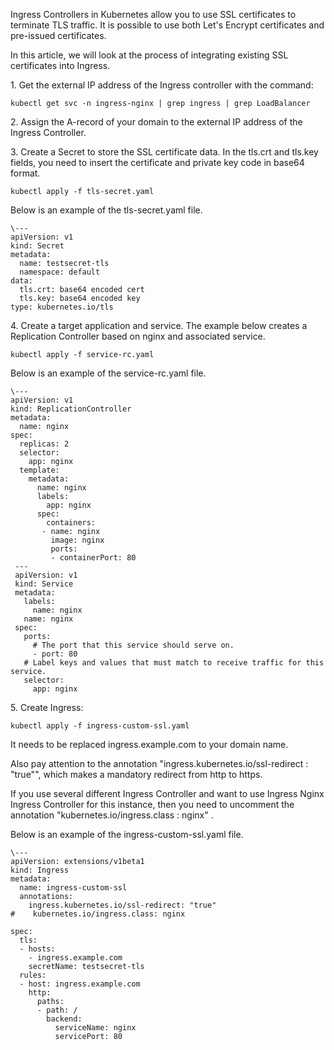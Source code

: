 Ingress Controllers in Kubernetes allow you to use SSL certificates to terminate TLS traffic. It is possible to use both Let's Encrypt certificates and pre-issued certificates.

In this article, we will look at the process of integrating existing SSL certificates into Ingress.

1\. Get the external IP address of the Ingress controller with the command:

```
kubectl get svc -n ingress-nginx | grep ingress | grep LoadBalancer
```

2\. Assign the A-record of your domain to the external IP address of the Ingress Controller.

3\. Create a Secret to store the SSL certificate data. In the tls.crt and tls.key fields, you need to insert the certificate and private key code in base64 format.

```
kubectl apply -f tls-secret.yaml
```

Below is an example of the tls-secret.yaml file.

```
\---
apiVersion: v1
kind: Secret
metadata:
  name: testsecret-tls
  namespace: default
data:
  tls.crt: base64 encoded cert
  tls.key: base64 encoded key
type: kubernetes.io/tls
```

4\. Create a target application and service. The example below creates a Replication Controller based on nginx and associated service.

```
kubectl apply -f service-rc.yaml
```

Below is an example of the service-rc.yaml file.

```
\---
apiVersion: v1
kind: ReplicationController
metadata:
  name: nginx
spec:
  replicas: 2
  selector:
    app: nginx
  template:
    metadata:
      name: nginx
      labels:
        app: nginx
      spec:
        containers:
       - name: nginx
         image: nginx
         ports:
         - containerPort: 80
 ---
 apiVersion: v1
 kind: Service
 metadata:
   labels:
     name: nginx
   name: nginx
 spec:
   ports:
     # The port that this service should serve on.
     - port: 80
   # Label keys and values that must match to receive traffic for this service.
   selector:
     app: nginx
```

5\. Create Ingress:

```
kubectl apply -f ingress-custom-ssl.yaml
```

It needs to be replaced ingress.example.com to your domain name.

Also pay attention to the annotation "ingress.kubernetes.io/ssl-redirect : "true"", which makes a mandatory redirect from http to https.

If you use several different Ingress Controller and want to use Ingress Nginx Ingress Controller for this instance, then you need to uncomment the annotation "kubernetes.io/ingress.class : nginx" .

Below is an example of the ingress-custom-ssl.yaml file.

```
\---
apiVersion: extensions/v1beta1
kind: Ingress
metadata:
  name: ingress-custom-ssl
  annotations:
    ingress.kubernetes.io/ssl-redirect: "true"
#    kubernetes.io/ingress.class: nginx
 
spec:
  tls:
  - hosts:
    - ingress.example.com
    secretName: testsecret-tls
  rules:
  - host: ingress.example.com
    http:
      paths:
      - path: /
        backend:
          serviceName: nginx
          servicePort: 80
```
